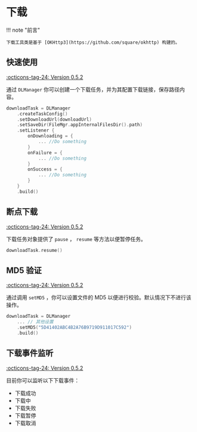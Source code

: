 # 下载

!!! note "前言"

    下载工具类是基于 [OKHttp3](https://github.com/square/okhttp) 构建的。

## 快速使用

[:octicons-tag-24: Version 0.5.2](https://ave.entropy2020.cn/version/tools/#052)

通过 `DLManager` 你可以创建一个下载任务，并为其配置下载链接，保存路径内容。

```kotlin
downloadTask = DLManager
    .createTaskConfig()
    .setDownloadUrl(downloadUrl)
    .setSaveDir(FileMgr.appInternalFilesDir().path)
    .setListener {
        onDownloading = {
            ... //Do something
        }
        onFailure = {
            ... //Do something
        }
        onSuccess = {
            ... //Do something
        }
    }
    .build()
```

## 断点下载

[:octicons-tag-24: Version 0.5.2](https://ave.entropy2020.cn/version/tools/#052)

下载任务对象提供了 `pause` ， `resume` 等方法以便暂停任务。

```kotlin
downloadTask.resume()
```

## MD5 验证

[:octicons-tag-24: Version 0.5.2](https://ave.entropy2020.cn/version/tools/#052)

通过调用 `setMD5` ，你可以设置文件的 MD5 以便进行校验。默认情况下不进行该操作。

```kotlin
downloadTask = DLManager
    ... // 其他设置
    .setMD5("5D41402ABC4B2A76B9719D911017C592")
    .build()
```

## 下载事件监听

[:octicons-tag-24: Version 0.5.2](https://ave.entropy2020.cn/version/tools/#052)

目前你可以监听以下下载事件：

- 下载成功
- 下载中
- 下载失败
- 下载暂停
- 下载取消
